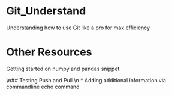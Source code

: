 # Git_Understand
Understanding how to use Git like a pro for max efficiency
# Other Resources
Getting started on numpy and pandas snippet

\n## Testing Push and Pull
\n * Adding additional information via commandline echo command
